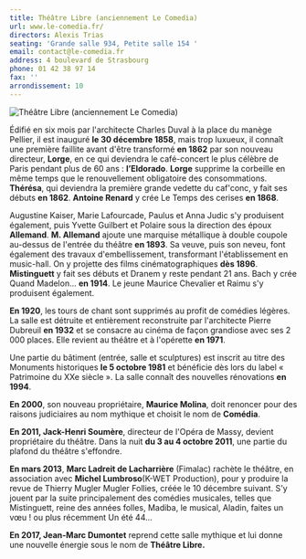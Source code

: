 ```yaml
---
title: Théâtre Libre (anciennement Le Comedia)
url: www.le-comedia.fr/
directors: Alexis Trias
seating: 'Grande salle 934, Petite salle 154 '
email: contact@le-comedia.fr
address: 4 boulevard de Strasbourg
phone: 01 42 38 97 14
fax: ''
arrondissement: 10
---
```


![Théâtre Libre (anciennement Le Comedia)](../images/10eme/le-comedia/le-comedia-1.jpg)

Édifié en six mois par l'architecte Charles Duval à la place du manège Pellier, il est inauguré **le 30 décembre 1858**, mais trop luxueux, il connaît une première faillite avant d'être transformé **en 1862** par son nouveau directeur, **Lorge**, en ce qui deviendra le café-concert le plus célèbre de Paris pendant plus de 60 ans : **l’Eldorado**. **Lorge** supprime la corbeille en même temps que le renouvellement obligatoire des consommations. **Thérésa**, qui deviendra la première grande vedette du caf'conc, y fait ses débuts **en 1862**. **Antoine Renard** y crée Le Temps des cerises **en 1868**.

Augustine Kaiser, Marie Lafourcade, Paulus et Anna Judic s'y produisent également, puis Yvette Guilbert et Polaire sous la direction des époux **Allemand**. **M. Allemand** ajoute une marquise métallique à double coupole au-dessus de l'entrée du théâtre **en 1893**. Sa veuve, puis son neveu, font également des travaux d'embellissement, transformant l'établissement en music-hall. On y projette des films cinématographiques **dès 1896**. **Mistinguett** y fait ses débuts et Dranem y reste pendant 21 ans. Bach y crée Quand Madelon... **en 1914**. Le jeune Maurice Chevalier et Raimu s'y produisent également.

**En 1920**, les tours de chant sont supprimés au profit de comédies légères. La salle est détruite et entièrement reconstruite par l'architecte Pierre Dubreuil **en 1932** et se consacre au cinéma de façon grandiose avec ses 2 000 places. Elle revient au théâtre et à l'opérette **en 1971**.

Une partie du bâtiment (entrée, salle et sculptures) est inscrit au titre des Monuments historiques **le 5 octobre 1981** et bénéficie dès lors du label « Patrimoine du XXe siècle ». La salle connaît des nouvelles rénovations **en 1994**.

**En 2000**, son nouveau propriétaire, **Maurice Molina**, doit renoncer pour des raisons judiciaires au nom mythique et choisit le nom de **Comédia**.

**En 2011, Jack-Henri Soumère**, directeur de l'Opéra de Massy, devient propriétaire du théâtre. Dans la nuit **du 3 au 4 octobre 2011**, une partie du plafond du théâtre s'effondre.

**En mars 2013**, **Marc Ladreit de Lacharrière** (Fimalac) rachète le théâtre, en association avec **Michel Lumbroso**(K-WET Production), pour y produire la revue de Thierry Mugler Mugler Follies, créée le 10 décembre suivant. S'y jouent par la suite principalement des comédies musicales, telles que Mistinguett, reine des années folles, Madiba, le musical, Aladin, faites un vœu ! ou plus récemment Un été 44...

**En 2017, Jean-Marc Dumontet** reprend cette salle mythique et lui donne une nouvelle énergie sous le nom de **Théâtre Libre.**
